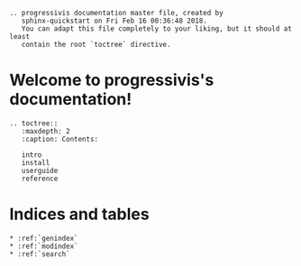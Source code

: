 ```{eval-rst}
.. progressivis documentation master file, created by
   sphinx-quickstart on Fri Feb 16 00:36:48 2018.
   You can adapt this file completely to your liking, but it should at least
   contain the root `toctree` directive.
```

# Welcome to progressivis's documentation!


```{eval-rst}
.. toctree::
   :maxdepth: 2
   :caption: Contents:

   intro
   install
   userguide
   reference
```

# Indices and tables


```{eval-rst}
* :ref:`genindex`
* :ref:`modindex`
* :ref:`search`
```